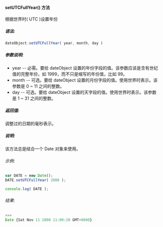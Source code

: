 #### setUTCFullYear() 方法

  根据世界时( UTC )设置年份

##### 语法:

  ```javascript
  dateObject.setUTCFullYear( year, month, day )
  ```

##### 参数说明:

  - year -- 必需。要给 dateObject 设置的年份字段的值。该参数应该是含有世纪值的完整年份，如 1999，而不只是缩写的年份值，比如 99。
  - month -- 可选。要给 dateObject 设置的月份字段的值。使用世界时表示。该参数是 0 ~ 11 之间的整数。
  - day -- 可选。要给 dateObject 设置的天字段的值。使用世界时表示。该参数是 1 ~ 31 之间的整数。

##### 返回值:

  调整过的日期的毫秒表示。

##### 说明:

  该方法总是结合一个 Date 对象来使用。

###### 示例:

  ```javascript
  var DATE = new Date();  
  DATE.setUTCFullYear( 2000 );
  
  console.log( DATE );
  ```

###### 结果:

  ```javascript
  >>>
  Date {Sat Nov 11 2000 11:00:28 GMT+0800}
  ```
